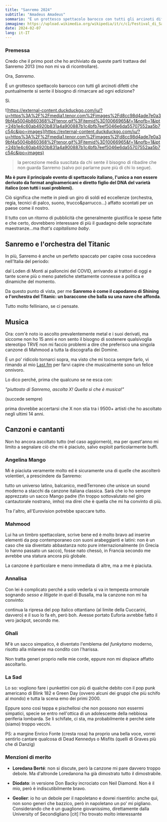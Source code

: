 ```yaml
---
title: "Sanremo 2024"
subtitle: "Amadeus Amadeus"
sommario: "È un grottesco spettacolo barocco con tutti gli arcinoti difetti che puntualmente si sente il bisogno di rimarcare ogni anno? Sì."
immagine: https://upload.wikimedia.org/wikipedia/it/c/c1/Festival_di_Sanremo_2024_logo.png
date: 2024-02-07
lang: it-IT
---
```


### Premessa

Credo che il primo post che ho archiviato da queste parti trattava del Sanremo 2013 (mo non mi va di ricontrollare).

Ora, _Sanremo_.

È un grottesco spettacolo barocco con tutti gli arcinoti difetti che puntualmente si sente il bisogno di rimarcare ad ogni edizione? 

Sì.

![https://external-content.duckduckgo.com/iu/?u=https%3A%2F%2Fmedia1.tenor.com%2Fimages%2Fd8cc98d4ade7e0a39bf4a5004b860368%2Ftenor.gif%3Fitemid%3D10066965&f=1&nofb=1&ipt=24b1e4c60ab4920b831a4a900887b1c4bfb7eef5046e6da55707552aa5b7c54c&ipo=images](https://external-content.duckduckgo.com/iu/?u=https%3A%2F%2Fmedia1.tenor.com%2Fimages%2Fd8cc98d4ade7e0a39bf4a5004b860368%2Ftenor.gif%3Fitemid%3D10066965&f=1&nofb=1&ipt=24b1e4c60ab4920b831a4a900887b1c4bfb7eef5046e6da55707552aa5b7c54c&ipo=images)

> la percezione media suscitata da chi sente il bisogno di ribadire che non guarda Sanremo (salvo poi parlarne pure più di chi lo segue).

**Ma è pure il principale evento di spettacolo italiano, l'unico a non essere derivato da format angloamericani e diretto figlio del DNA del varietà italico (con tutti i suoi problemi).** 

Ciò significa che mette in piedi un giro di soldi ed eccellenze (orchestra, regia, tecnici di palco, suono, trucco&parrucco...) affatto scontati per un paese come il nostro. 

Il tutto con un ritorno di pubblicità che generalmente giustifica le spese fatte e che certo, dovrebbero interessare di più il guadagno delle sopracitate maestranze...ma _that's capitalismo baby_.

## Sanremo e l'orchestra del Titanic

In più, Sanremo è anche un perfetto spaccato per capire cosa succedeva nell'Italia del periodo: 

dal Loden di Monti ai palloncini del COVID, arrivando ai trattori di oggi e tante scene più o meno patetiche stettamente connesse a politica e dinamiche del momento.

Da questo punto di vista, per me **Sanremo è come il capodanno di Shining o l'orchestra del Titanic: un baraccone che balla su una nave che affonda**. 

Tutto molto felliniano, se ci pensate.

## Musica

Ora: com'è noto io ascolto prevalentemente metal e i suoi derivati, ma siccome non ho 15 anni e non sento il bisogno di sostenere qualsivoglia stereotipo TRVE non mi faccio problemi a dire che preferisco una singola canzone di Mahmood a tutta la discografia dei Domine.

È un po' ridicolo tornarci sopra, ma visto che mi tocca sempre farlo, vi rimando al mio [Last.fm](https://www.last.fm/user/XabarasFF/library/artists) per farvi capire che musicalmente sono un felice onnivoro.

Lo dico perché, prima che qualcuno se ne esca con:

_"piuttosto di Sanremo, ascolta X! Quella sì che è musica!"_ 

(succede sempre)

prima dovrebbe accertarsi che X non stia tra i 9500+ artisti che ho ascoltato negli ultimi 14 anni.

## Canzoni e cantanti

Non ho ancora ascoltato tutto (nel caso aggiornerò), ma per quest'anno mi limito a segnalare ciò che mi è piaciuto, salvo exploit particolarmente buffi.

### Angelina Mango

Mi è piaciuta veramente molto ed è sicuramente una di quelle che ascolterò volentieri, a prescindere da Sanremo:

tutto un universo latino, balcanico, mediTerroneo che unisce un sound moderno a stacchi da canzone italiana classica. Sarà che io ho sempre apprezzato un sacco Mango padre (fin troppo sottovalutato nel giro cantautorale nostrano, imho) ma direi che è quella che mi ha convinto di più. 

Tra l'altro, all'Eurovision potrebbe spaccare tutto.

### Mahmood

Lui ha un timbro spettacolare, scrive bene ed è molto bravo ad inserire elementi da pop contemporaneo con suoni arabeggianti e latini: non è un caso che sia diventato abbastanza noto pure internazionalmente (in Grecia lo hanno passato un sacco), fosse nato chessò, in Francia secondo me avrebbe una statura ancora più globale.

La canzone è particolare e meno immediata di altre, ma a me è piaciuta.

### Annalisa

Con lei è complicato perché a solo vederla si va in tempesta ormonale sognando _sesso e litigate_ in quel di Busalla, ma la canzone non mi ha convinto: 

continua la ripresa del pop italico ottantiano (al limite della Cuccarini, davvero) e il suo lo fa eh, però boh. Avesse portato Euforia avrebbe fatto il vero jackpot, secondo me.

### Ghali

M'è un sacco simpatico, è diventato l'emblema del _funkytarro_ moderno, risotto alla milanese ma condito con l'harissa.

Non tratta generi proprio nelle mie corde, eppure non mi dispiace affatto ascoltarlo.

### La Sad

Lo so: vogliono fare i punkettini con più di qualche debito con il pop punk americano di Blink 182 e Green Day (ovvero alcuni dei gruppi che più schifo al mondo) e tutta la scena emo dei primi 2000. 

Eppure sono così teppa e pischellosi che non possono non essermi simpatici, specie se entro nell'ottica di un adolescente della nebbiosa periferia lombarda. Se li schifate, ci sta, ma probabilmente è perché siete (siamo) troppo vecchi. 

PS: a margine Enrico Fonte (cresta rosa) ha proprio una bella voce, vorrei sentirlo cantare qualcosa di Dead Kennedys o Misfits (quelli di Graves più che di Danzig)

### Menzioni di merito

* **Loredana Berté**: non si discute, però la canzone mi pare davvero troppo debole. Ma d'altronde Loredanona ha già dimostrato tutto il dimostrabile.

* **Diodato**: in versione Don Backy incrociato con Neil Diamond. Non è il mio, però è indiscutibilmente bravo.

* **Geolier**: io ho un debole per il napoletano e dovrei risentirlo: anche qui, non sono generi che bazzico, però in napoletano un po' mi pigliano. Considerando che è un guaglione giovanissimo, direttamente dalla University of Secondigliano [cit] l'ho trovato molto interessante